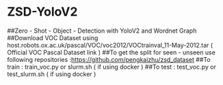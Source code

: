 # ZSD-YoloV2
  ##Zero - Shot - Object - Detection with YoloV2 and Wordnet Graph
  ##Download VOC Dataset using host.robots.ox.ac.uk/pascal/VOC/voc2012/VOCtrainval_11-May-2012.tar ( Official VOC Pascal Dataset link )
  ##To get the split for seen - unseen use following repositories :https://github.com/pengkaizhu/zsd_dataset
  ##To train : train_voc.py or slurm.sh ( if using docker )
  ##To test : test_voc.py or test_slurm.sh ( if using docker )
